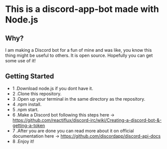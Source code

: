 # This is a discord-app-bot made with Node.js

## Why?
I am making a Discord bot for a fun of mine and was like, you know this thing might be useful to others. It is open source. Hopefully you can get some use of it!

## Getting Started
* 1 .Download node.js if you dont have it.
* 2 .Clone this repository.
* 3 .Open up your terminal in the same directory as the repository.
* 4 .npm install.
* 5 .npm start.
* 6 .Make a Discord bot following this steps here -> https://github.com/reactiflux/discord-irc/wiki/Creating-a-discord-bot-&-getting-a-token
* 7 .After you are done you can read more about it on official documentation here -> https://github.com/discordapp/discord-api-docs
* 8 .Enjoy it!

